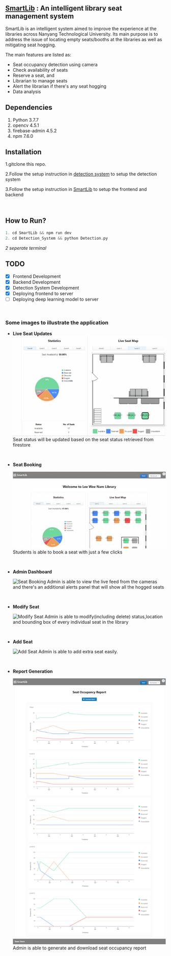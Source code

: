 ## [SmartLib](https://smartlib-66322.web.app/) : An intelligent library seat management system  

SmartLib is an intelligent system aimed to improve the experience at the libraries across Nanyang Technological University. Its main purpose is to address the issue of locating empty seats/booths at the libraries as well as mitigating seat hogging. 

The main features are listed as:
* Seat occupancy detection using camera
* Check availability of seats
* Reserve a seat, and
* Librarian to manage seats
* Alert the librarian if there's any seat hogging 
* Data analysis

## Dependencies
1. Python 3.7.7
2. opencv 4.5.1
3. firebase-admin 4.5.2
4. npm 7.6.0

## Installation
1.gitclone this repo.

2.Follow the setup instruction in [detection system](/Detection%20System/README.md) to setup the detection system

3.Follow the setup instruction in [SmartLib](/SmartLib/readme.md) to setup the frontend and backend


&nbsp;

## How to Run?
```python
1. cd SmartLib && npm run dev
2. cd Detection_System && python Detection.py
```
  *2 seperate terminal*
&nbsp;

## TODO
- [X] Frontend Development
- [X] Backend Development
- [X] Detection System Development
- [X] Deploying frontend to server
- [ ] Deploying deep learning model to server

&nbsp;

### Some images to illustrate the application
* **Live Seat Updates**
  ![Live Seat Updates](/README_images/SeatChange.gif)
    Seat status will be updated based on the seat status retrieved from firestore

&nbsp;
* **Seat Booking**

    ![Seat Booking](/README_images/SeatBooking.gif)
    Students is able to book a seat with just a few clicks

&nbsp;
 * **Admin Dashboard**

    ![Seat Booking](/README_images/AdminDashboard.gif)
    Admin is able to view the live feed from the cameras and there's an additional alerts panel that will show all the hogged seats 

&nbsp;
 * **Modify Seat**

    ![Modify Seat](/README_images/ModifySeat.gif)
    Admin is able to modify(including delete) status,location and bounding box of every individual seat in the library

&nbsp;
 * **Add Seat**

    ![Add Seat](/README_images/Add-seat2.gif)
    Admin is able to add extra seat easily.


&nbsp;
 * **Report Generation**

    ![Report](/README_images/report.png)
    Admin is able to generate and download seat occupancy report 


